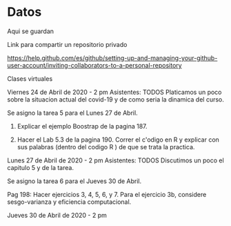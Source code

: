 # Datos
Aqui se guardan 

Link para compartir un repositorio privado
 
 https://help.github.com/es/github/setting-up-and-managing-your-github-user-account/inviting-collaborators-to-a-personal-repository


Clases virtuales

Viernes 24 de Abril de 2020 - 2 pm
Asistentes: TODOS
Platicamos un poco sobre la situacion actual del covid-19 y de como seria la dinamica del curso.

Se asigno la tarea 5 para el Lunes 27 de Abril.

1. Explicar el ejemplo Boostrap de la pagina 187.

2. Hacer el Lab 5.3 de la pagina 190. Correr el c\'odigo en R y explicar con sus palabras (dentro del codigo R ) de que se trata la practica. 

Lunes 27 de Abril de 2020 - 2 pm
Asistentes: TODOS
Discutimos un poco el capitulo 5 y de la tarea.

Se asigno la tarea 6 para el Jueves 30 de Abril.

Pag 198: Hacer ejercicios 3, 4, 5, 6, y 7. Para el ejercicio 3b, considere sesgo-varianza y eficiencia computacional.


Jueves 30 de Abril de 2020 - 2 pm


